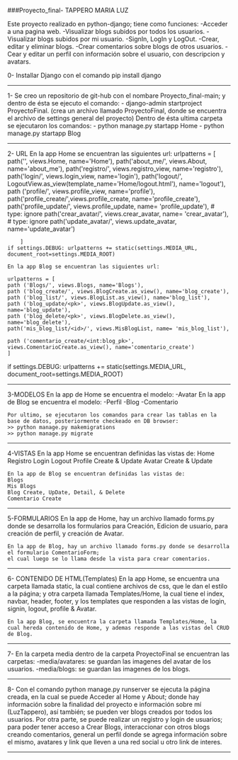 
###Proyecto_final- TAPPERO MARIA LUZ

Este proyecto realizado en python-django; tiene como funciones:
-Acceder a una pagina web.
-Visualizar blogs subidos por todos los usuarios. 
-Visualizar blogs subidos por mi usuario.
-SignIn, LogIn y LogOut.
-Crear, editar y eliminar blogs.
-Crear comentarios sobre blogs de otros usuarios.
-Cear y editar un perfil con información sobre el usuario, con descripcion y avatars.


0- Installar Django con el comando pip install django

----------------------------------------------------------------------------------------------------------

1- Se creo un repositorio de git-hub con el nombare Proyecto_final-main; y dentro de ésta se ejecuto el comando:
    - django-admin startproject ProyectoFinal. (crea un archivo llamado ProyectoFinal, donde se encuentra el archivo de settings general del proyecto)
    Dentro de ésta ultima carpeta se ejecutaron los comandos:
    - python manage.py startapp Home
    - python manage.py startapp Blog

----------------------------------------------------------------------------------------------------------

2- URL
En la app Home se encuentran las siguientes url:
    urlpatterns = [
        path('', views.Home, name='Home'),
        path('about_me/', views.About, name='about_me'),
        path('registro/', views.registro_view, name='registro'), 
        path('login/', views.login_view, name='login'),
        path('logout/', LogoutView.as_view(template_name='Home/logout.html'), name='logout'),
        path ('profile/<id>', views.profile_view, name='profile'), 
        path('profile_create/',views.profile_create, name='profile_create'),
        path('profile_update/', views.profile_update, name= 'profile_update'), # type: ignore
        path('crear_avatar/', views.crear_avatar, name= 'crear_avatar'), # type: ignore
        path('update_avatar/', views.update_avatar, name='update_avatar')
    
        ]
    if settings.DEBUG: urlpatterns += static(settings.MEDIA_URL, document_root=settings.MEDIA_ROOT)

    En la app Blog se encuentran las siguientes url:

    urlpatterns = [
    path ('Blogs/', views.Blogs, name='Blogs'),
    path ('blog_create/', views.BlogCreate.as_view(), name='blog_create'),
    path ('blog_list/', views.BlogList.as_view(), name='blog_list'),
    path ('blog_update/<pk>', views.BlogUpdate.as_view(), name='blog_update'),
    path ('blog_delete/<pk>', views.BlogDelete.as_view(), name='blog_delete'),
    path('mis_blog_list/<id>/', views.MisBlogList, name= 'mis_blog_list'),
    
    path ('comentario_create/<int:blog_pk>', views.ComentarioCreate.as_view(), name='comentario_create')
    ]

if settings.DEBUG: urlpatterns += static(settings.MEDIA_URL, document_root=settings.MEDIA_ROOT)

----------------------------------------------------------------------------------------------------------

3-MODELOS
    En la app de Home se encuentra el modelo:
    -Avatar
    En la app de Blog se encuentra el modelo:
    -Perfil
    -Blog
    -Comentario

    Por ultimo, se ejecutaron los comandos para crear las tablas en la base de datos, posteriormente checkeado en DB browser:
    >> python manage.py makemigrations
    >> python manage.py migrate
----------------------------------------------------------------------------------------------------------

4-VISTAS
    En la app Home se encuentran definidas las vistas de:
    Home
    Registro
    Login
    Logout
    Profile Create & Update
    Avatar Create & Update

    En la app de Blog se encuentran definidas las vistas de:
    Blogs
    Mis Blogs 
    Blog Create, UpDate, Detail, & Delete
    Comentario Create

----------------------------------------------------------------------------------------------------------

5-FORMULARIOS
    En la app de Home, hay un archivo llamado forms.py donde se desarrolla los formularios para Creación, Edicion de usuario, para creación de perfil, y creación de Avatar.


    En la app de Blog, hay un archivo llamado forms.py donde se desarrolla el formulario ComentarioForm; 
    el cual luego se lo llama desde la vista para crear comentarios.
----------------------------------------------------------------------------------------------------------

6- CONTENIDO DE HTML(Templates)
    En la app Home, se encuentra una carpeta llamada static, la cual contiene archivos de css, que le dan el estilo a la página; y otra carpeta llamada Templates/Home, la cual tiene el index, navbar, header, footer, y los templates que responden a las vistas de login, signin, logout, profile & Avatar.

    En la app Blog, se encuentra la carpeta llamada Templates/Home, la cual hereda contenido de Home, y ademas responde a las vistas del CRUD de Blog.
----------------------------------------------------------------------------------------------------------

7- En la carpeta media dentro de la carpeta ProyectoFinal se encuentran las carpetas:
    -media/avatares: se guardan las imagenes del avatar de los usuarios.
    -media/blogs: se guardan las imagenes de los blogs.

----------------------------------------------------------------------------------------------------------

8- Con el comando python manage.py runserver se ejecuta la página creada, en la cual se puede Acceder al Home y About; donde hay información sobre la finalidad del proyecto e información sobre mí (LuzTappero), así también; se pueden ver blogs creados por todos los usuarios.
Por otra parte, se puede realizar un registro y login de usuarios; para poder tener acceso a Crear Blogs, interaccionar con otros blogs creando comentarios, general un perfil donde se agrega información sobre el mismo, avatares y link que lleven a una red social u otro link de interes.

----------------------------------------------------------------------------------------------------------
